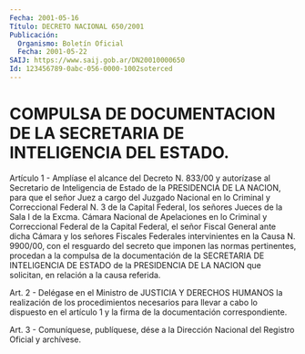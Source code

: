 ```yaml
---
Fecha: 2001-05-16
Título: DECRETO NACIONAL 650/2001
Publicación:
  Organismo: Boletín Oficial
  Fecha: 2001-05-22
SAIJ: https://www.saij.gob.ar/DN20010000650
Id: 123456789-0abc-056-0000-1002soterced
---
```

# COMPULSA DE DOCUMENTACION DE LA SECRETARIA DE INTELIGENCIA DEL ESTADO.

<a id="1"></a>
Artículo 1 - Amplíase el alcance del Decreto N. 833/00 y autorízase al Secretario de Inteligencia de Estado de la PRESIDENCIA DE LA NACION, para que el señor Juez a cargo del Juzgado Nacional en lo Criminal y Correccional  Federal  N. 3 de la Capital Federal, los señores Jueces de la Sala I de la Excma.  Cámara  Nacional de Apelaciones en lo Criminal y Correccional Federal de la Capital Federal, el señor Fiscal General ante dicha Cámara y los señores Fiscales Federales intervinientes en la Causa N. 9900/00, con el resguardo del secreto que imponen las normas pertinentes, procedan a la compulsa de la documentación de la SECRETARIA DE INTELIGENCIA DE ESTADO de la PRESIDENCIA DE LA NACION que solicitan, en relación a la causa referida.

<a id="2"></a>
Art. 2 - Delégase en el Ministro de JUSTICIA Y DERECHOS  HUMANOS la realización de los procedimientos necesarios para llevar a  cabo lo dispuesto  en  el  artículo  1  y  la  firma  de  la documentación correspondiente.

<a id="3"></a>
Art. 3 - Comuníquese, publíquese, dése a la Dirección  Nacional del Registro Oficial y archívese.